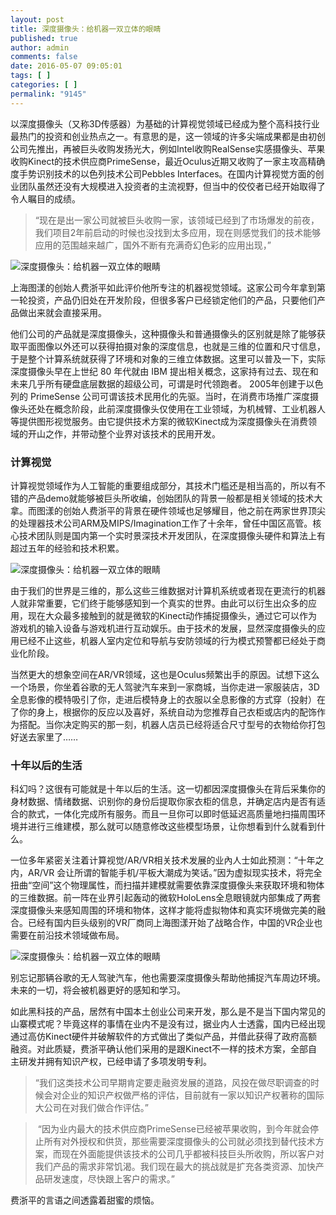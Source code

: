 ```yaml
---
layout: post
title: 深度摄像头：给机器一双立体的眼睛
published: true
author: admin
comments: false
date: 2016-05-07 09:05:01
tags: [ ]
categories: [ ]
permalink: "9145"
---
```

以深度摄像头（又称3D传感器）为基础的计算视觉领域已经成为整个高科技行业最热门的投资和创业热点之一。有意思的是，这一领域的许多尖端成果都是由初创公司先推出，再被巨头收购发扬光大，例如Intel收购RealSense实感摄像头、苹果收购Kinect的技术供应商PrimeSense，最近Oculus近期又收购了一家主攻高精确度手势识别技术的以色列技术公司Pebbles Interfaces。在国内计算视觉方面的创业团队虽然还没有大规模进入投资者的主流视野，但当中的佼佼者已经开始取得了令人瞩目的成绩。

> “现在是出一家公司就被巨头收购一家，该领域已经到了市场爆发的前夜，我们项目2年前启动的时候也没找到太多应用，现在则感觉我们的技术能够应用的范围越来越广，国外不断有充满奇幻色彩的应用出现，”

![深度摄像头：给机器一双立体的眼睛][1]

上海图漾的创始人费浙平如此评价他所专注的机器视觉领域。这家公司今年拿到第一轮投资，产品仍旧处在开发阶段，但很多客户已经锁定他们的产品，只要他们产品做出来就会直接采用。

他们公司的产品就是深度摄像头，这种摄像头和普通摄像头的区别就是除了能够获取平面图像以外还可以获得拍摄对象的深度信息，也就是三维的位置和尺寸信息，于是整个计算系统就获得了环境和对象的三维立体数据。这里可以普及一下，实际深度摄像头早在上世纪 80 年代就由 IBM 提出相关概念，这家持有过去、现在和未来几乎所有硬盘底层数据的超级公司，可谓是时代领跑者。 2005年创建于以色列的 PrimeSense 公司可谓该技术民用化的先驱。当时，在消费市场推广深度摄像头还处在概念阶段，此前深度摄像头仅使用在工业领域，为机械臂、工业机器人等提供图形视觉服务。由它提供技术方案的微软Kinect成为深度摄像头在消费领域的开山之作，并带动整个业界对该技术的民用开发。

### 计算视觉

计算视觉领域作为人工智能的重要组成部分，其技术门槛还是相当高的，所以有不错的产品demo就能够被巨头所收编，创始团队的背景一般都是相关领域的技术大拿。而图漾的创始人费浙平的背景在硬件领域也足够耀目，他之前在两家世界顶尖的处理器技术公司ARM及MIPS/Imagination工作了十余年，曾任中国区高管。核心技术团队则是国内第一个实时景深技术开发团队，在深度摄像头硬件和算法上有超过五年的经验和技术积累。

![深度摄像头：给机器一双立体的眼睛][2]

由于我们的世界是三维的，那么这些三维数据对计算机系统或者现在更流行的机器人就非常重要，它们终于能够感知到一个真实的世界。由此可以衍生出众多的应用，现在大众最多接触到的就是微软的Kinect动作捕捉摄像头，通过它可以作为游戏机的输入设备与游戏机进行互动娱乐。由于技术的发展，显然深度摄像头的应用已经不止这些，机器人室内定位和导航与安防领域的行为模式预警都已经处于商业化阶段。

当然更大的想象空间在AR/VR领域，这也是Oculus频繁出手的原因。试想下这么一个场景，你坐着谷歌的无人驾驶汽车来到一家商城，当你走进一家服装店，3D 全息影像的模特吸引了你，走进后模特身上的衣服以全息影像的方式穿（投射）在了你的身上，根据你的反应以及喜好，系统自动为您推荐自己衣柜或店内的配饰作为搭配。当你决定购买的那一刻，机器人店员已经将适合尺寸型号的衣物给你打包好送去家里了……

### 十年以后的生活

科幻吗？这很有可能就是十年以后的生活。这一切都因深度摄像头在背后采集你的身材数据、情绪数据、识别你的身份后提取你家衣柜的信息，并确定店内是否有适合的款式，一体化完成所有服务。而且一旦你可以即时低延迟高质量地扫描周围环境并进行三维建模，那么就可以随意修改这些模型场景，让你想看到什么就看到什么。

一位多年紧密关注着计算视觉/AR/VR相关技术发展的业內人士如此预测：“十年之内，AR/VR 会让所谓的智能手机/平板大潮成为笑话。”因为虚拟现实技术，将完全扭曲“空间”这个物理属性，而扫描并建模就需要依靠深度摄像头来获取环境和物体的三维数据。前一阵在业界引起轰动的微软HoloLens全息眼镜就内部集成了两套深度摄像头来感知周围的环境和物体，这样才能将虚拟物体和真实环境做完美的融合。已经有国内巨头级别的VR厂商同上海图漾开始了战略合作，中国的VR企业也需要在前沿技术领域做布局。

![深度摄像头：给机器一双立体的眼睛][3]

别忘记那辆谷歌的无人驾驶汽车，他也需要深度摄像头帮助他捕捉汽车周边环境。未来的一切，将会被机器更好的感知和学习。

如此黑科技的产品，居然有中国本土创业公司来开发，那么是不是当下国内常见的山寨模式呢？毕竟这样的事情在业内不是没有过，据业内人士透露，国内已经出现通过高仿Kinect硬件并破解软件的方式做出了类似产品，并借此获得了政府高额融资。对此质疑，费浙平确认他们采用的是跟Kinect不一样的技术方案，全部自主研发并拥有知识产权，已经申请了多项发明专利。

> “我们这类技术公司早期肯定要走融资发展的道路，风投在做尽职调查的时候会对企业的知识产权做严格的评估，目前就有一家以知识产权著称的国际大公司在对我们做合作评估。”

>  “因为业内最大的技术供应商PrimeSense已经被苹果收购，到今年就会停止所有对外授权和供货，那些需要深度摄像头的公司就必须找到替代技术方案，而现在外面能提供该技术的公司几乎都被科技巨头所收购，所以客户对我们产品的需求非常饥渴。我们现在最大的挑战就是扩充各类资源、加快产品研发速度，尽快跟上客户的需求。”

费浙平的言语之间透露着甜蜜的烦恼。

 [1]: http://yongz.com/yz/wp-content/uploads/2016/05/ff100b50b625e3793e7d7027543dd39b.jpg
 [2]: http://yongz.com/yz/wp-content/uploads/2016/05/6d92a8a014b2ed24d9716d93340beb29.jpg
 [3]: http://yongz.com/yz/wp-content/uploads/2016/05/172ee6499054690672725f813af3b3fb.jpg
